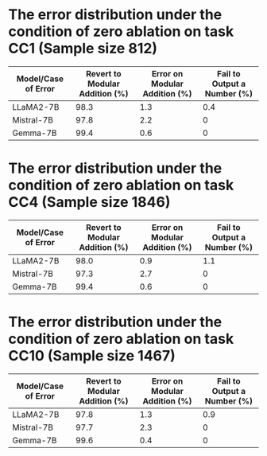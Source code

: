 # The error distribution under the condition of zero ablation on task CC1 (Sample size 812)

| Model/Case of Error  | Revert to Modular Addition (%) | Error on Modular Addition (%) |  Fail to Output a Number (%) |
|---------|---------------------------------------------|---------------------------------------------|------------------------------------------|
| LLaMA2-7B   | 98.3                                          | 1.3                                          |    0.4                                    |
| Mistral-7B | 97.8                                          | 2.2                                          |     0                                   |
| Gemma-7B   | 99.4                                          | 0.6                                          |     0                                   |

# The error distribution under the condition of zero ablation on task CC4 (Sample size 1846)

| Model/Case of Error  | Revert to Modular Addition (%) | Error on Modular Addition (%) |  Fail to Output a Number (%) |
|---------|---------------------------------------------|---------------------------------------------|------------------------------------------|
| LLaMA2-7B   | 98.0                                          | 0.9                                          |    1.1                                    |
| Mistral-7B | 97.3                                          | 2.7                                          |     0                                   |
| Gemma-7B   | 99.4                                          | 0.6                                          |     0                                   |

# The error distribution under the condition of zero ablation on task CC10 (Sample size 1467)

| Model/Case of Error  | Revert to Modular Addition (%) | Error on Modular Addition (%) |  Fail to Output a Number (%) |
|---------|---------------------------------------------|---------------------------------------------|------------------------------------------|
| LLaMA2-7B   | 97.8                                          | 1.3                                          |    0.9                                    |
| Mistral-7B | 97.7                                          | 2.3                                          |     0                                   |
| Gemma-7B   | 99.6                                          | 0.4                                          |     0                                   |
